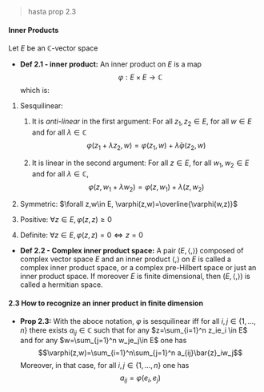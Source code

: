 > hasta prop 2.3

#### Inner Products

Let $E$ be an $\mathbb{C}$-vector space

- **Def 2.1 - inner product:** An inner product on $E$ is a map
$$\varphi:E\times E\rightarrow\mathbb{C}$$
which is:
1. Sesquilinear:
   1. It is *anti-linear* in the first argument: For all $z_1,z_2\in E$, for all $w\in E$ and for all $\lambda\in\mathbb{C}$
   $$\varphi(z_1+\lambda z_2,w)=\varphi(z_1,w)+\bar{\lambda}\varphi(z_2,w)$$
   
   2. It is linear in the second argument: For all $z\in E$, for all $w_1,w_2\in E$ and for all $\lambda\in\mathbb{C}$,
   $$\varphi(z,w_1+\lambda w_2)=\varphi(z,w_1)+\lambda(z,w_2)$$

2. Symmetric: $\forall z,w\in E, \varphi(z,w)=\overline{\varphi(w,z)}$
3. Positive: $\forall z\in E, \varphi(z,z)\ge0$
4. Definite: $\forall z\in E, \varphi(z,z)=0\iff z=0$

- **Def 2.2 - Complex inner product space:** A pair $(E,\langle,\rangle)$ composed of complex vector space $E$ and an inner product $\langle,\rangle$ on $E$ is called a complex inner product space, or a complex pre-Hilbert space or just an inner product space. If moreover $E$ is finite dimensional, then $(E,\langle,\rangle)$ is called a hermitian space.

#### 2.3 How to recognize an inner product in finite dimension

- **Prop 2.3:** With the aboce notation, $\varphi$ is sesquilinear iff for all $i,j\in\{1,\ldots,n\}$ there exists $a_{ij}\in\mathbb{C}$  such that for any $z=\sum_{i=1}^n z_ie_i \in E$ and for any $w=\sum_{j=1}^n w_je_j\in E$ one has
$$\varphi(z,w)=\sum_{i=1}^n\sum_{j=1}^n a_{ij}\bar{z}_iw_j$$
Moreover, in that case, for all $i,j\in\{1,\ldots,n\}$ one has
$$a_{ij}=\varphi(e_i,e_j)$$